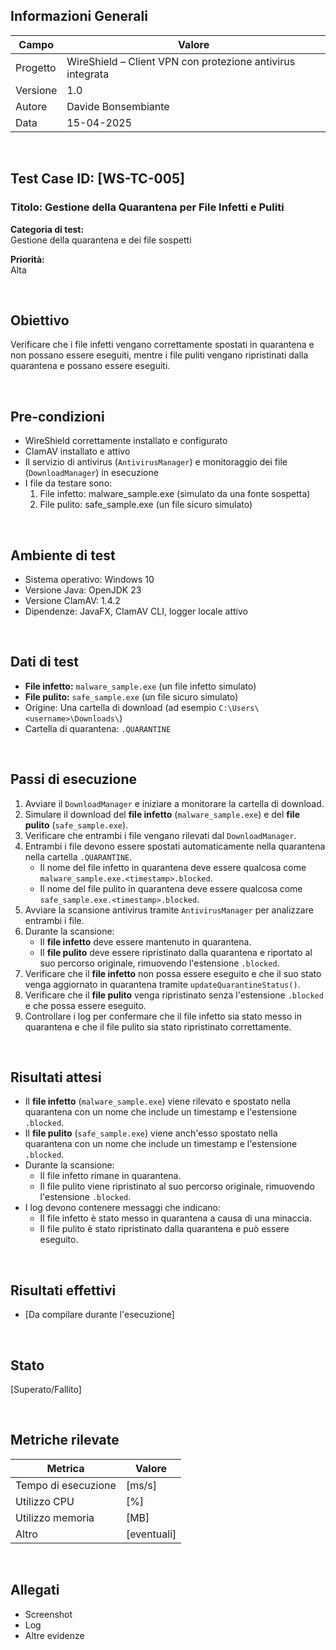## Informazioni Generali

| Campo     | Valore                                                    |
|-----------|------------------------------------------------------------|
| Progetto  | WireShield – Client VPN con protezione antivirus integrata |
| Versione  | 1.0                                                        |
| Autore    | Davide Bonsembiante                                        |
| Data      | 15-04-2025                                                 |

&nbsp;

## Test Case ID: [WS-TC-005]  
### Titolo: Gestione della Quarantena per File Infetti e Puliti

**Categoria di test:**  
Gestione della quarantena e dei file sospetti

**Priorità:**  
Alta

&nbsp;

## Obiettivo  
Verificare che i file infetti vengano correttamente spostati in quarantena e non possano essere eseguiti, mentre i file puliti vengano ripristinati dalla quarantena e possano essere eseguiti.

&nbsp;

## Pre-condizioni

- WireShield correttamente installato e configurato  
- ClamAV installato e attivo  
- Il servizio di antivirus (`AntivirusManager`) e monitoraggio dei file (`DownloadManager`) in esecuzione  
- I file da testare sono:
  1. File infetto: malware_sample.exe (simulato da una fonte sospetta)
  2. File pulito: safe_sample.exe (un file sicuro simulato)

&nbsp;

## Ambiente di test

- Sistema operativo: Windows 10  
- Versione Java: OpenJDK 23  
- Versione ClamAV: 1.4.2  
- Dipendenze: JavaFX, ClamAV CLI, logger locale attivo

&nbsp;

## Dati di test

- **File infetto:** `malware_sample.exe` (un file infetto simulato)
- **File pulito:** `safe_sample.exe` (un file sicuro simulato)
- Origine: Una cartella di download (ad esempio `C:\Users\<username>\Downloads\`)
- Cartella di quarantena: `.QUARANTINE`

&nbsp;

## Passi di esecuzione

1. Avviare il `DownloadManager` e iniziare a monitorare la cartella di download.
2. Simulare il download del **file infetto** (`malware_sample.exe`) e del **file pulito** (`safe_sample.exe`).
3. Verificare che entrambi i file vengano rilevati dal `DownloadManager`.
4. Entrambi i file devono essere spostati automaticamente nella quarantena nella cartella `.QUARANTINE`.
    - Il nome del file infetto in quarantena deve essere qualcosa come `malware_sample.exe.<timestamp>.blocked`.
    - Il nome del file pulito in quarantena deve essere qualcosa come `safe_sample.exe.<timestamp>.blocked`.
5. Avviare la scansione antivirus tramite `AntivirusManager` per analizzare entrambi i file.
6. Durante la scansione:
    - Il **file infetto** deve essere mantenuto in quarantena.
    - Il **file pulito** deve essere ripristinato dalla quarantena e riportato al suo percorso originale, rimuovendo l'estensione `.blocked`.
7. Verificare che il **file infetto** non possa essere eseguito e che il suo stato venga aggiornato in quarantena tramite `updateQuarantineStatus()`.
8. Verificare che il **file pulito** venga ripristinato senza l'estensione `.blocked` e che possa essere eseguito.
9. Controllare i log per confermare che il file infetto sia stato messo in quarantena e che il file pulito sia stato ripristinato correttamente.

&nbsp;

## Risultati attesi

- Il **file infetto** (`malware_sample.exe`) viene rilevato e spostato nella quarantena con un nome che include un timestamp e l'estensione `.blocked`.
- Il **file pulito** (`safe_sample.exe`) viene anch'esso spostato nella quarantena con un nome che include un timestamp e l'estensione `.blocked`.
- Durante la scansione:
    - Il file infetto rimane in quarantena.
    - Il file pulito viene ripristinato al suo percorso originale, rimuovendo l'estensione `.blocked`.
- I log devono contenere messaggi che indicano:
    - Il file infetto è stato messo in quarantena a causa di una minaccia.
    - Il file pulito è stato ripristinato dalla quarantena e può essere eseguito.
  
&nbsp;

## Risultati effettivi

- [Da compilare durante l'esecuzione]

&nbsp;

## Stato

[Superato/Fallito]

&nbsp;


## Metriche rilevate

| Metrica             | Valore    |
|---------------------|-----------|
| Tempo di esecuzione | [ms/s]    |
| Utilizzo CPU        | [%]       |
| Utilizzo memoria    | [MB]      |
| Altro               | [eventuali]

&nbsp;


## Allegati

- Screenshot  
- Log  
- Altre evidenze